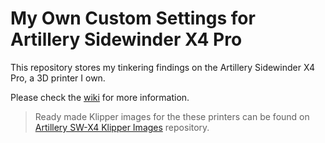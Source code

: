 # **My Own Custom Settings for Artillery Sidewinder X4 Pro**

This repository stores my tinkering findings on the Artillery Sidewinder X4 Pro, a 3D printer I own.

Please check the [wiki](https://github.com/grumat/artillery-x4-pro_config/wiki) for more information.

> Ready made Klipper images for the these printers can be found on [Artillery SW-X4 Klipper Images](https://sourceforge.net/projects/artillery-sw-x4-klipper-images/) repository.

